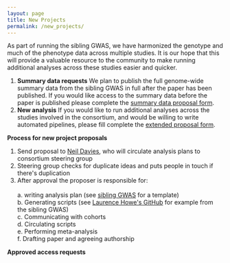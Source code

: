 ```yaml
---
layout: page
title: New Projects
permalink: /new_projects/
---
```


As part of running the sibling GWAS, we have harmonized the genotype and much of the phenotype data across multiple studies. It is our hope that this will provide a valuable resource to the community to make running additional analyses across these studies easier and quicker.

1. **Summary data requests** We plan to publish the full genome-wide summary data from the sibling GWAS in full after the paper has been published. If you would like access to the summary data before the paper is published please complete the [summary data proposal form](XXXXXX).
2. **New analysis** If you would like to run additional analyses across the studies involved in the consortium, and would be willing to write automated pipelines, please fill complete the [extended proposal form](XXXX).

**Process for new project proposals**

1. Send proposal to [Neil Davies](mailto:neil.davies@bristol.ac.uk), who will circulate analysis plans to consortium steering group
2. Steering group checks for duplicate ideas and puts people in touch if there's duplication
3. After approval the proposer is responsible for: \
\
a. writing analysis plan (see [sibling GWAS](https://docs.google.com/document/d/1A9HbwdVEnSul7eSeTdYfLtH1rkjTv5VMYVBs0wfZnxQ/edit?usp=sharing) for a template)\
b. Generating scripts (see [Laurence Howe's GitHub](https://github.com/LaurenceHowe/SiblingGWAS) for example from the sibling GWAS)\
c. Communicating with cohorts\
d. Circulating scripts\
e. Performing meta-analysis\
f. Drafting paper and agreeing authorship

**Approved access requests**



